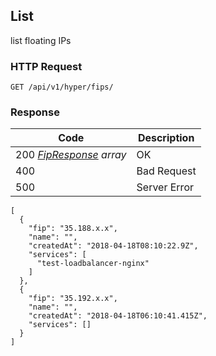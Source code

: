 List
---------------------------------
list floating IPs

### HTTP Request

`GET /api/v1/hyper/fips/`

### Response

| Code | Description |
| --- | --- |
| 200 _[FipResponse](index.md#fipresponse) array_ | OK |
| 400 | Bad Request |
| 500 | Server Error |

```
[
  {
    "fip": "35.188.x.x",
    "name": "",
    "createdAt": "2018-04-18T08:10:22.9Z",
    "services": [
      "test-loadbalancer-nginx"
    ]
  },
  {
    "fip": "35.192.x.x",
    "name": "",
    "createdAt": "2018-04-18T06:10:41.415Z",
    "services": []
  }
]
```
